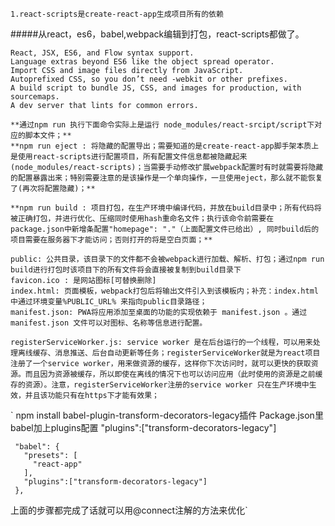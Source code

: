 ~~~~
1.react-scripts是create-react-app生成项目所有的依赖
~~~~
#####从react，es6，babel,webpack编辑到打包，react-scripts都做了。
~~~~
React, JSX, ES6, and Flow syntax support.
Language extras beyond ES6 like the object spread operator.
Import CSS and image files directly from JavaScript.
Autoprefixed CSS, so you don’t need -webkit or other prefixes.
A build script to bundle JS, CSS, and images for production, with sourcemaps.
A dev server that lints for common errors.
~~~~
~~~~
**通过npm run 执行下面命令实际上是运行 node_modules/react-srcipt/script下对应的脚本文件；**
**npm run eject : 将隐藏的配置导出；需要知道的是create-react-app脚手架本质上是使用react-scripts进行配置项目，所有配置文件信息都被隐藏起来(node_modules/react-scripts)；当需要手动修改扩展webpack配置时有时就需要将隐藏的配置暴露出来；特别需要注意的是该操作是一个单向操作，一旦使用eject，那么就不能恢复了(再次将配置隐藏)；**

**npm run build : 项目打包，在生产环境中编译代码，并放在build目录中；所有代码将被正确打包，并进行优化、压缩同时使用hash重命名文件；执行该命令前需要在package.json中新增条配置"homepage": "."（上面配置文件已给出）, 同时build后的项目需要在服务器下才能访问；否则打开的将是空白页面；**

public: 公共目录，该目录下的文件都不会被webpack进行加载、解析、打包；通过npm run         build进行打包时该项目下的所有文件将会直接被复制到build目录下
favicon.ico : 是网站图标[可替换删除]
index.html: 页面模板，webpack打包后将输出文件引入到该模板内；补充：index.html中通过环境变量%PUBLIC_URL% 来指向public目录路径；
manifest.json: PWA将应用添加至桌面的功能的实现依赖于 manifest.json 。通过manifest.json 文件可以对图标、名称等信息进行配置。
 ~~~~ 
 ~~~~  
 registerServiceWorker.js: service worker 是在后台运行的一个线程，可以用来处理离线缓存、消息推送、后台自动更新等任务；registerServiceWorker就是为react项目注册了一个service worker，用来做资源的缓存，这样你下次访问时，就可以更快的获取资源。而且因为资源被缓存，所以即使在离线的情况下也可以访问应用（此时使用的资源是之前缓存的资源）。注意，registerServiceWorker注册的service worker 只在生产环境中生效，并且该功能只有在https下才能有效果；
 ~~~~
 `
   npm install babel-plugin-transform-decorators-legacy插件
   Package.json里babel加上plugins配置 "plugins":["transform-decorators-legacy"]
   
     "babel": {
       "presets": [
         "react-app"
       ],
       "plugins":["transform-decorators-legacy"]   
     },
   上面的步骤都完成了话就可以用@connect注解的方法来优化`
